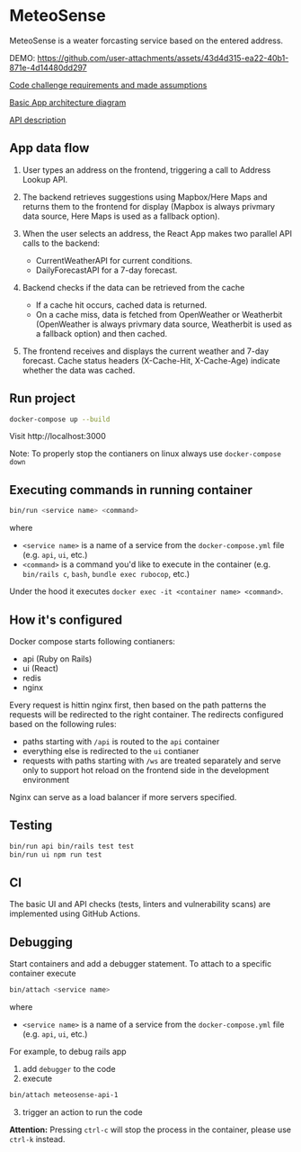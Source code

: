 # MeteoSense

MeteoSense is a weater forcasting service based on the entered address.

DEMO:
https://github.com/user-attachments/assets/43d4d315-ea22-40b1-871e-4d14480dd297

[Code challenge requirements and made assumptions](docs/REQUIREMENTS_AND_ASSUMPTIONS.md)

[Basic App architecture diagram](docs/diagrams/meteosense.png)

[API description](docs/API_DESCRIPTION.md)

## App data flow

1. User types an address on the frontend, triggering a call to Address Lookup API.
2. The backend retrieves suggestions using Mapbox/Here Maps and returns them to the frontend for display (Mapbox is always privmary data source, Here Maps is used as a fallback option).

3. When the user selects an address, the React App makes two parallel API calls to the backend:
   - CurrentWeatherAPI for current conditions.
   - DailyForecastAPI for a 7-day forecast.

4. Backend checks if the data can be retrieved from the cache
   - If a cache hit occurs, cached data is returned.
   - On a cache miss, data is fetched from OpenWeather or Weatherbit (OpenWeather is always privmary data source, Weatherbit is used as a fallback option) and then cached.

5. The frontend receives and displays the current weather and 7-day forecast.
Cache status headers (X-Cache-Hit, X-Cache-Age) indicate whether the data was cached.

## Run project

```bash
docker-compose up --build
```

Visit http://localhost:3000

Note: To properly stop the contianers on linux always use `docker-compose down`

## Executing commands in running container

```bash
bin/run <service name> <command>
```

where
- `<service name>` is a name of a service from the `docker-compose.yml` file (e.g. `api`, `ui`, etc.)
- `<command>` is a command you'd like to execute in the container (e.g. `bin/rails c`, `bash`, `bundle exec rubocop`, etc.)

Under the hood it executes `docker exec -it <container name> <command>`.

## How it's configured

Docker compose starts following contianers:

- api (Ruby on Rails)
- ui (React)
- redis
- nginx

Every request is hittin nginx first, then based on the path patterns the requests will be redirected to the right container. The redirects configured based on the following rules:

- paths starting with `/api` is routed to the `api` container
- everything else is redirected to the `ui` contianer
- requests with paths starting with `/ws` are treated separately and serve only to support hot reload on the frontend side in the development environment

Nginx can serve as a load balancer if more servers specified.

## Testing

```bash
bin/run api bin/rails test test
bin/run ui npm run test
```

## CI

The basic UI and API checks (tests, linters and vulnerability scans) are implemented using GitHub Actions.

## Debugging

Start containers and add a debugger statement.
To attach to a specific container execute

```bash
bin/attach <service name>
```

where
- `<service name>` is a name of a service from the `docker-compose.yml` file (e.g. `api`, `ui`, etc.)

For example, to debug rails app
1. add `debugger` to the code
2. execute

```bash
bin/attach meteosense-api-1
```

3. trigger an action to run the code

**Attention:** Pressing `ctrl-c` will stop the process in the container, please use `ctrl-k` instead.
